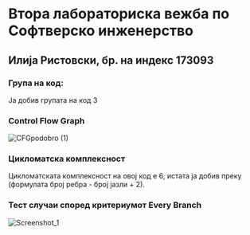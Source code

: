 # Втора лабораториска вежба по Софтверско инженерство

## Илија Ристовски, бр. на индекс 173093

### Група на код: 

Ја добив групата на код 3

###  Control Flow Graph

![CFGpodobro (1)](https://user-images.githubusercontent.com/62071112/84546641-0abe3980-ad02-11ea-87cb-b62478fa5df8.png)


### Цикломатска комплексност

Цикломатската комплексност на овој код е 6, истата ја добив преку (формулата број ребра - број јазли + 2).

### Тест случаи според критериумот  Every Branch 

![Screenshot_1](https://user-images.githubusercontent.com/62071112/84546817-71435780-ad02-11ea-90d1-c6d2404563ce.png)

